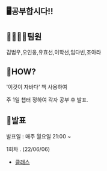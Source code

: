 ## 🖥공부합시다!!



## 👨‍👩‍👧‍👦팀원

김범우,오인웅,유효선,이학선,임다빈,조아라



## 👀HOW?

'이것이 자바다' 책 사용하여 

주 1일 챕터 정하여 각자 공부 후 발표.



## 🎯발표

발표일 : 매주 월요일 21:00 ~



1회차 . (22/06/06)

- [클래스](https://github.com/yhs0429/JavaStudy/blob/master/Study1%20Class.md)
